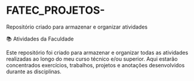 # FATEC_PROJETOS-
Repositório criado para armazenar e organizar atividades

📚 Atividades da Faculdade

Este repositório foi criado para armazenar e organizar todas as atividades realizadas ao longo do meu curso técnico e/ou superior.
Aqui estarão concentrados exercícios, trabalhos, projetos e anotações desenvolvidos durante as disciplinas.
